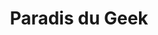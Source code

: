 ---
title: "Paradis du Geek"
url: /vienne/paradis-du-geek-avenue-marcellin-berthelot/
shop: ordinateur
---